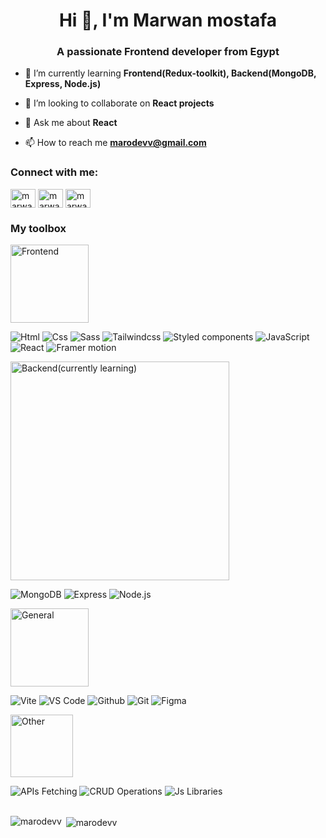 <h1 align="center">Hi 👋, I'm Marwan mostafa</h1>
<h3 align="center">A passionate Frontend developer from Egypt</h3>

- 🌱 I’m currently learning **Frontend(Redux-toolkit), Backend(MongoDB, Express, Node.js)**

- 👯 I’m looking to collaborate on **React projects**

- 💬 Ask me about **React**

- 📫 How to reach me **marodevv@gmail.com**

<h3 align="left">Connect with me:</h3>
<p align="left">    
<a href="https://linkedin.com/in/marwan-mostafa-4ba111210" target="blank"><img align="center" src="https://raw.githubusercontent.com/rahuldkjain/github-profile-readme-generator/master/src/images/icons/Social/linked-in-alt.svg" alt="marwan-mostafa-4ba111210" height="30" width="40" /></a>
<a href="https://fb.com/marwanmostafa24" target="blank"><img align="center" src="https://raw.githubusercontent.com/rahuldkjain/github-profile-readme-generator/master/src/images/icons/Social/facebook.svg" alt="marwanmostafa24" height="30" width="40" /></a>
<a href="https://instagram.com/marwan_mostafa24" target="blank"><img align="center" src="https://raw.githubusercontent.com/rahuldkjain/github-profile-readme-generator/master/src/images/icons/Social/instagram.svg" alt="marwan_mostafa24" height="30" width="40" /></a>

<h3 align="left">My toolbox</h3>
<div>
  <p> 
     <img alt="Frontend" src="https://img.shields.io/badge/-Frontend-important" width="125">
  </p>
  
  <span>
     <img alt="Html" src="https://img.shields.io/badge/-Html-success?style=for-the-badge">
  </span>
  
  <span>
     <img alt="Css" src="https://img.shields.io/badge/-Css-success?style=for-the-badge">
  </span>
  
  <span>
     <img alt="Sass" src="https://img.shields.io/badge/-Sass-success?style=for-the-badge">
  </span>
  
  <span>
     <img alt="Tailwindcss" src="https://img.shields.io/badge/-Tailwindcss-success?style=for-the-badge">
  </span>
  
  <span>
     <img alt="Styled components" src="https://img.shields.io/badge/-Styled components-success?style=for-the-badge">
  </span>

  <span>
     <img alt="JavaScript" src="https://img.shields.io/badge/-JavaScript-success?style=for-the-badge">
  </span>

  <span>
     <img alt="React" src="https://img.shields.io/badge/-React-success?style=for-the-badge">
  </span>

  <span >
     <img alt="Framer motion" src="https://img.shields.io/badge/-Framer motion-success?style=for-the-badge">
  </span>

  <p>
     <img alt="Backend(currently learning)" src="https://img.shields.io/badge/-Backend(currently learning)-inactive" width="350">
  </p>
  
  <span> 
     <img alt="MongoDB" src="https://img.shields.io/badge/-MongoDB-inactive?style=for-the-badge">
  </span>
  
  <span>
     <img alt="Express" src="https://img.shields.io/badge/-Express-inactive?style=for-the-badge">
  </span>
  
  <span>
     <img alt="Node.js" src="https://img.shields.io/badge/-Node.js-inactive?style=for-the-badge">
  </span>

  <p>
     <img alt="General" src="https://img.shields.io/badge/-General-important"  width="125">
  </p>


  <span>
     <img alt="Vite" src="https://img.shields.io/badge/-Vite-success?style=for-the-badge">
  </span>
  
  <span>
     <img alt="VS Code" src="https://img.shields.io/badge/-VS Code-success?style=for-the-badge">
  </span>
  
  <span>
     <img alt="Github" src="https://img.shields.io/badge/-Github-success?style=for-the-badge">
  </span>
  
  <span>
     <img alt="Git" src="https://img.shields.io/badge/-Git-success?style=for-the-badge">
  </span>
  
  <span>
     <img alt="Figma" src="https://img.shields.io/badge/-Figma-success?style=for-the-badge">
  </span>

  <p>
     <img alt="Other" src="https://img.shields.io/badge/-Other-important" width="100">
  </p>
  
  <span>
     <img alt="APIs Fetching" src="https://img.shields.io/badge/-APIs Fetching-success?style=for-the-badge">
  </span>
  
  <span>
     <img alt="CRUD Operations" src="https://img.shields.io/badge/-CRUD Operations-success?style=for-the-badge">
  </span>
  
  <span>
     <img alt="Js Libraries" src="https://img.shields.io/badge/-Js Libraries-success?style=for-the-badge">
  </span>
  
</div>

<br />

<p><img align="left" src="https://github-readme-stats.vercel.app/api/top-langs?username=marodevv&show_icons=true&locale=en&layout=compact" alt="marodevv" /></p>

<p>&nbsp;<img align="center" src="https://github-readme-stats.vercel.app/api?username=marodevv&show_icons=true&locale=en" alt="marodevv" /></p>

